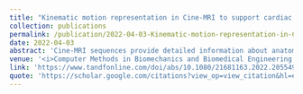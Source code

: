 ```yaml
---
title: "Kinematic motion representation in Cine-MRI to support cardiac disease classification"
collection: publications
permalink: /publication/2022-04-03-Kinematic-motion-representation-in-Cine-MRI-to-support-cardiac-disease-classification
date: 2022-04-03  
abstract: 'Cine-MRI sequences provide detailed information about anatomical and movement of heart, covering one full periodic cycle, which result fundamental to support diagnosis and follow personalised treatments. From such sequences, expert cardiologists can estimate cardiac performance index manually delineating shapes, and evaluating temporal geometrical changes. This patterns nevertheless are subject to proper manual delineations of ventricles and restrict the analysis to standard dynamic index, losing sight-hidden dynamic relationships that could be related with certain cardiac diseases. This work introduces a motion cardiac descriptor that fully describes kinematic heart patterns computed from local velocity fields, along the cycle. Firstly, velocity field is recovered among consecutive basal slices, which thereafter are characterised with differential kinematics, such as velocity, acceleration, divergence, and among others. Then, a regional multiscale partition allows to recover regional motion patterns, coding incidence motion measures as kinematic occurrence histograms. The set of regional motion patterns form a motion descriptor that fully describes heart dynamic and allows to automatically classify cardiac pathologies. The motion descriptor was evaluated over two different datasets, achieving averages accuracies of 80.58% (45 cases, 4 conditions) and 75.23% (100 cases, 5 conditions) mapped to a Random Forest Classifier, and over a set of Cine-MRI volumes achieved an average accuracy of 80.58% among four pathologies.'
venue: '<i>Computer Methods in Biomechanics and Biomedical Engineering: Imaging & Visualization</i>'
link: 'https://www.tandfonline.com/doi/abs/10.1080/21681163.2022.2055492' 
quote: 'https://scholar.google.com/citations?view_op=view_citation&hl=es&user=pGFRXlcAAAAJ&authuser=1&citation_for_view=pGFRXlcAAAAJ:wbdj-CoPYUoC'
---
```

